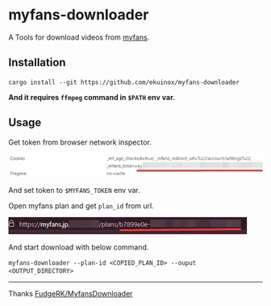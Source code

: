 # myfans-downloader

A Tools for download videos from [myfans](https://myfans.jp).

## Installation

```console
cargo install --git https://github.com/ekuinox/myfans-downloader
```

**And it requires `ffmpeg` command in `$PATH` env var.**

## Usage

Get token from browser network inspector.

![Get token](./token.png)

And set token to `$MYFANS_TOKEN` env var.

Open myfans plan and get `plan_id` from url.

![Get plan_id](./plan_id.png)

And start download with below command.

```console
myfans-downloader --plan-id <COPIED_PLAN_ID> --ouput <OUTPUT_DIRECTORY>
```

---

Thanks [FudgeRK/MyfansDownloader](https://github.com/FudgeRK/MyfansDownloader)
